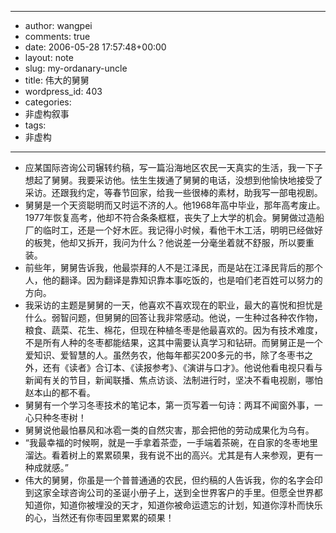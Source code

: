 - --
- author: wangpei
- comments: true
- date: 2006-05-28 17:57:48+00:00
- layout: note
- slug: my-ordanary-uncle
- title: 伟大的舅舅
- wordpress_id: 403
- categories:
- 非虚构叙事
- tags:
- 非虚构
- --
- 应某国际咨询公司辗转约稿，写一篇沿海地区农民一天真实的生活，我一下子想起了舅舅。我要采访他。怯生生拨通了舅舅的电话，没想到他愉快地接受了采访。还跟我约定，等春节回家，给我一些很棒的素材，助我写一部电视剧。
- 舅舅是一个天资聪明而又时运不济的人。他1968年高中毕业，那年高考废止。1977年恢复高考，他却不符合条条框框，丧失了上大学的机会。舅舅做过造船厂的临时工，还是一个好木匠。我记得小时候，看他干木工活，明明已经做好的板凳，他却又拆开，我问为什么？他说差一分毫坐着就不舒服，所以要重装。
- 前些年，舅舅告诉我，他最崇拜的人不是江泽民，而是站在江泽民背后的那个人，他的翻译。因为翻译是靠知识靠本事吃饭的，也是咱们老百姓可以努力的方向。
- 我采访的主题是舅舅的一天，他喜欢不喜欢现在的职业，最大的喜悦和担忧是什么。弱智问题，但舅舅的回答让我非常感动。他说，一生种过各种农作物，粮食、蔬菜、花生、棉花，但现在种植冬枣是他最喜欢的。因为有技术难度，不是所有人种的冬枣都能结果，这其中需要认真学习和钻研。而舅舅正是一个爱知识、爱智慧的人。虽然务农，他每年都买200多元的书，除了冬枣书之外，还有《读者》合订本、《读报参考》、《演讲与口才》。他说他看电视只看与新闻有关的节目，新闻联播、焦点访谈、法制进行时，坚决不看电视剧，哪怕赵本山的都不看。
- 舅舅有一个学习冬枣技术的笔记本，第一页写着一句诗：两耳不闻窗外事，一心只种冬枣树！
- 舅舅说他最怕暴风和冰雹一类的自然灾害，那会把他的劳动成果化为乌有。
- “我最幸福的时候啊，就是一手拿着茶壶，一手端着茶碗，在自家的冬枣地里溜达。看着树上的累累硕果，我有说不出的高兴。尤其是有人来参观，更有一种成就感。”
- 伟大的舅舅，你虽是一个普普通通的农民，但约稿的人告诉我，你的名字会印到这家全球咨询公司的圣诞小册子上，送到全世界客户的手里。但愿全世界都知道你，知道你被埋没的天才，知道你被命运遗忘的计划，知道你淳朴而快乐的心，当然还有你枣园里累累的硕果！
